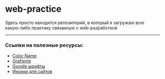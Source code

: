 # web-practice
Здесь просто находится репозиторий, в который я загружаю всю какую-либо практику связанную с web-разработкой
____
### Сcылки на полезные ресурсы:
  - [Color Name](https://htmlcolorcodes.com/color-names/)
  - [Grafients](https://webgradients.com)
  - [Google шрифты](https://fonts.google.com)
  - [Иконки для сайтов](https://fontawesome.com/v5.15/icons?d=gallery&p=2)
